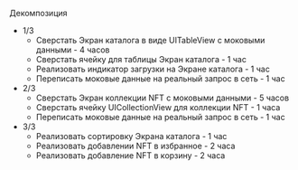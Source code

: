 Декомпозиция
- 1/3
	- Сверстать Экран каталога в виде UITableView c моковыми данными - 4 часов
	- Сверстать ячейку для таблицы Экран каталога - 1 час
    - Реализовать индикатор загрузки на Экране каталога - 1 час
    - Переписать моковые данные на реальный запрос в сеть - 1 час
- 2/3
	- Сверстать Экран коллекции NFT с моковыми данными - 5 часов
	- Сверстать ячейку UICollectionView для коллекции NFT  - 1 часа
    - Переписать моковые данные на реальный запрос в сеть - 1 час
- 3/3
    - Реализовать сортировку Экрана каталога - 1 час
	- Реализовать добавлении NFT в избранное - 2 часа
    - Реализовать добавление NFT в корзину - 2 часа

